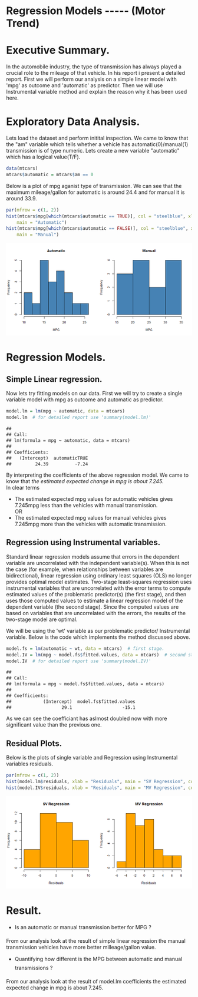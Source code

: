 Regression Models ----- (Motor Trend)
========================================================

# Executive Summary.

In the automobile industry, the type of transmission has always played a crucial role to the mileage of that vehicle. In his report i present  a detailed report. First we will perform our analysis on a simple linear model with 'mpg' as outcome and 'automatic' as predictor. Then we will use Instrumental variable method and explain the reason why it has been used here.

# Exploratory Data Analysis.

Lets load the dataset and perform initital inspection. We came to know that the "am" variable which tells whether a vehicle has automatic(0)/manual(1) transmission is of type numeric. Lets create a new variable "automatic" which has a logical value(T/F).

```r
data(mtcars)
mtcars$automatic = mtcars$am == 0
```

Below is a plot of mpg aganist type of transmission. We can see that the maximum mileage/gallon for automatic is around 24.4 and for manual it is around 33.9.

```r
par(mfrow = c(1, 2))
hist(mtcars$mpg[which(mtcars$automatic == TRUE)], col = "steelblue", xlab = "MPG", 
    main = "Automatic")
hist(mtcars$mpg[which(mtcars$automatic == FALSE)], col = "steelblue", xlab = "MPG", 
    main = "Manual")
```

![plot of chunk unnamed-chunk-2](figure/unnamed-chunk-2.png) 


# Regression Models.
## Simple Linear regression.
Now lets try fitting models on our data. First we will try to create a single variable model with mpg as outcome and automatic as predictor.

```r
model.lm = lm(mpg ~ automatic, data = mtcars)
model.lm  # for detailed report use 'summary(model.lm)'
```

```
## 
## Call:
## lm(formula = mpg ~ automatic, data = mtcars)
## 
## Coefficients:
##   (Intercept)  automaticTRUE  
##         24.39          -7.24
```

By interpreting the coefficients of the above regression model. We came to know that 
*the estimated expected change in mpg is about 7.245.*  
In clear terms
- The estimated expected mpg values for automatic vehicles gives 7.245mpg less than the vehicles with manual transmission.  
  OR
- The estimated expected mpg values for manual vehicles gives 7.245mpg more than the vehicles with automatic transmission. 

## Regression using Instrumental variables.

Standard linear regression models assume that errors in the dependent variable are uncorrelated with the independent variable(s). When this is not the case (for example, when relationships between variables are bidirectional), linear regression using ordinary least squares (OLS) no longer provides optimal model estimates. Two-stage least-squares regression uses instrumental variables that are uncorrelated with the error terms to compute estimated values of the problematic predictor(s) (the first stage), and then uses those computed values to estimate a linear regression model of the dependent variable (the second stage). Since the computed values are based on variables that are uncorrelated with the errors, the results of the two-stage model are optimal.

We will be using the 'wt' variable as our problematic predictor/ Instrumental variable.
Below is the code which implements the method discussed above.

```r
model.fs = lm(automatic ~ wt, data = mtcars)  # first stage.
model.IV = lm(mpg ~ model.fs$fitted.values, data = mtcars)  # second stage.
model.IV  # for detailed report use 'summary(model.IV)'
```

```
## 
## Call:
## lm(formula = mpg ~ model.fs$fitted.values, data = mtcars)
## 
## Coefficients:
##            (Intercept)  model.fs$fitted.values  
##                   29.1                   -15.1
```

As we can see the coefficiant has aslmost doubled now with more significant value than the previous one. 

## Residual Plots.
Below is the plots of single variable and Regression using Instrumental variables residuals.

```r
par(mfrow = c(1, 2))
hist(model.lm$residuals, xlab = "Residuals", main = "SV Regression", col = "orange")
hist(model.IV$residuals, xlab = "Residuals", main = "MV Regression", col = "orange")  # MV = Multiple Variable
```

![plot of chunk unnamed-chunk-5](figure/unnamed-chunk-5.png) 

# Result.
- Is an automatic or manual transmission better for MPG ?  

From our analysis look at the result of simple linear regression the manual transmission vehicles have more better milleage/gallon value.

- Quantifying how different is the MPG between automatic and manual transmissions ?  

From our analysis look at the result of model.lm coefficients the estimated expected change in mpg is about 7.245.
